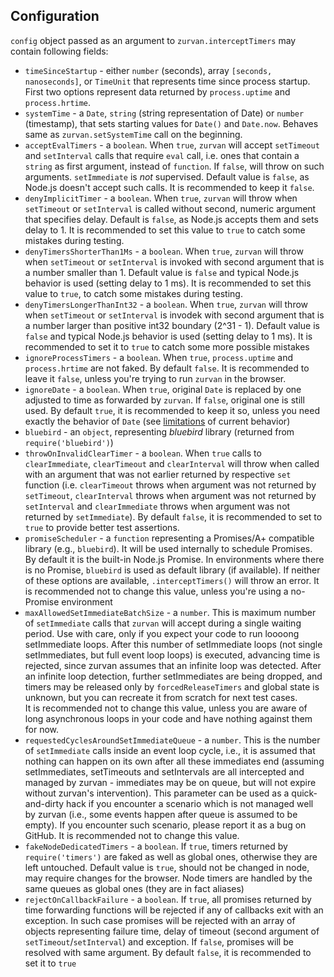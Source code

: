 ## Configuration

`config` object passed as an argument to `zurvan.interceptTimers` may contain following fields:

 - `timeSinceStartup` - either `number` (seconds), array `[seconds, nanoseconds]`, or `TimeUnit` that represents time since process startup.
 First two options represent data returned by `process.uptime` and `process.hrtime`.
 - `systemTime` - a `Date`, `string` (string representation of Date) or `number` (timestamp), that sets starting values for `Date()` and `Date.now`.
 Behaves same as `zurvan.setSystemTime` call on the beginning.
 - `acceptEvalTimers` - a `boolean`. When `true`, `zurvan` will accept `setTimeout` and `setInterval` calls that require `eval` call,
 i.e. ones that contain a `string` as first argument, instead of `function`. If `false`, will throw on such arguments. `setImmediate` is *not* supervised.
 Default value is `false`, as Node.js doesn't accept such calls. It is recommended to keep it `false`.
 - `denyImplicitTimer` - a `boolean`. When `true`, `zurvan` will throw when `setTimeout` or `setInterval` is called without second, numeric
 argument that specifies delay. Default is `false`, as Node.js accepts them and sets delay to 1. It is recommended to set this value to `true` to catch some mistakes during testing.
 - `denyTimersShorterThan1Ms` - a `boolean`. When `true`, `zurvan` will throw when `setTimeout` or `setInterval` is invoked with second argument that is a number smaller than 1.
 Default value is `false` and typical Node.js behavior is used (setting delay to 1 ms). It is recommended to set this value to `true`, to catch some mistakes during testing.
 - `denyTimersLongerThanInt32` - a `boolean`. When `true`, `zurvan` will throw when `setTimeout` or `setInterval` is invodek with second argument that is a number larger than 
 positive int32 boundary (2^31 - 1). Default value is `false` and typical Node.js behavior is used (setting delay to 1 ms). It is recommended to set it to `true` to catch some more possible mistakes
 - `ignoreProcessTimers` - a `boolean`. When `true`, `process.uptime` and `process.hrtime` are not faked. By default `false`. It is recommended to 
 leave it `false`, unless you're trying to run `zurvan` in the browser.
 - `ignoreDate` - a `boolean`. When `true`, original `Date` is replaced by one adjusted to time as forwarded by `zurvan`. If `false`, original one is still used. By default `true`, it is recommended to keep it so, unless
 you need exactly the behavior of `Date` (see <a href="../README.md#limitations">limitations</a> of current behavior)
 - `bluebird` - an `object`, representing _bluebird_ library (returned from `require('bluebird')`)
 - `throwOnInvalidClearTimer` - a `boolean`. When `true` calls to `clearImmediate`, `clearTimeout` and `clearInterval` will throw when called with an argument 
  that was not earlier returned by respective `set` function (i.e. `clearTimeout` throws when argument was not returned by `setTimeout`,
  `clearInterval` throws when argument was not returned by `setInterval` and `clearImmediate` throws when argument was not returned by `setImmediate`). 
 By default `false`, it is recommended to set to `true` to provide better test assertions.
 - `promiseScheduler` - a `function` representing a Promises/A+ compatible library (e.g., `bluebird`). It will be used internally to schedule Promises. 
 By default it is the built-in Node.js Promise. In environments where there is no Promise, `bluebird` is used as default library (if available). If neither
 of these options are available, `.interceptTimers()` will throw an error. It is recommended not to change this value, unless you're using a no-Promise environment
 - `maxAllowedSetImmediateBatchSize` - a `number`. This is maximum number of `setImmediate` calls that `zurvan` will accept during a single waiting period. Use with care, only if you expect your code to run loooong setImmediate loops.
  After this number of setImmediate loops (not single setImmediates, but full event loop loops) is executed, advancing time is rejected, since zurvan assumes that an infinite loop was detected. After an infinite loop detection, 
  further setImmediates are being dropped, and timers may be released only by `forcedReleaseTimers` and global state is unknown, but you can recreate it from scratch for next test cases.  
  It is recommended not to change this value, unless you are aware of long asynchronous loops in your code and have nothing against them for now.
 - `requestedCyclesAroundSetImmediateQueue` - a `number`. This is the number of `setImmediate` calls inside an event loop cycle, i.e., it is assumed that nothing can happen on its own after all these immediates end
 (assuming setImmediates, setTimeouts and setIntervals are all intercepted and managed by zurvan - immediates may be on queue, but will not expire without zurvan's intervention). 
 This parameter can be used as a quick-and-dirty hack if you encounter a scenario which is not managed well by zurvan (i.e., some  events happen after queue is assumed to be empty). If you encounter such scenario, please report it 
 as a bug on GitHub. It is recommended not to change this value.
 - `fakeNodeDedicatedTimers` - a `boolean`. If `true`, timers returned by `require('timers')` are faked as well as global ones, otherwise they are left untouched. Default value is `true`, should not be changed in node, 
 may require changes for the browser. Node timers are handled by the same queues as global ones (they are in fact aliases)
 - `rejectOnCallbackFailure` - a `boolean`. If `true`, all promises returned by time forwarding functions will be rejected if any of callbacks exit with an exception. In such case promises will be rejected with an array of
 objects representing failure time, delay of timeout (second argument of `setTimeout`/`setInterval`) and exception. If `false`, promises will be resolved with same argument. By default `false`, it is recommended to set it to `true`